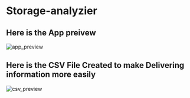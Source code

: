 # Storage-analyzier


## Here is the App preivew

![app_preview](https://github.com/ABDElRAHMAN-2003/Storage-analyzier/assets/104719732/4b2a9fab-ecd5-4a12-acf8-6e8ab50a54be)

## Here is the CSV File Created to make Delivering information more easily
![csv_preview](https://github.com/ABDElRAHMAN-2003/Storage-analyzier/assets/104719732/2f2818ed-ece8-4ae0-8e80-d14179fb4023)


